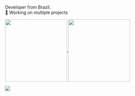 
Developer from Brazil.
<br>
🔭 Working on multiple projects

<div style="display: inline">  
  <a href="https://github.com/anuraghazra/github-readme-stats">
    <img height=200 align="center" src="https://github-readme-stats.vercel.app/api?username=CaioEd&cache_seconds=60" />
  </a>
    
  <a href="https://github.com/anuraghazra/convoychat">
    <img height=200 align="center" src="https://github-readme-stats.vercel.app/api/top-langs?username=CaioEd&layout=compact&langs_count=8&card_width=300&cache_seconds=60" />
  </a>
  
</div>
 
<p align="letf" style="margint-top: 1rem;">
  <a href="https://skillicons.dev">
    <img src="https://skillicons.dev/icons?i=git,kubernetes,docker,c,vim" />
  </a>
</p>
